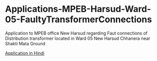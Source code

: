 # Applications-MPEB-Harsud-Ward-05-FaultyTransformerConnections
Application to MPEB office New Harsud regarding Faut connections of Distribution transformer located in Ward 05 New Harsud Chhanera near Shakti Mata Ground

[Application in Hindi](Applicatio-MPEB-NewHarsud-Ward05-FaultyTrxConnections.pdf)



